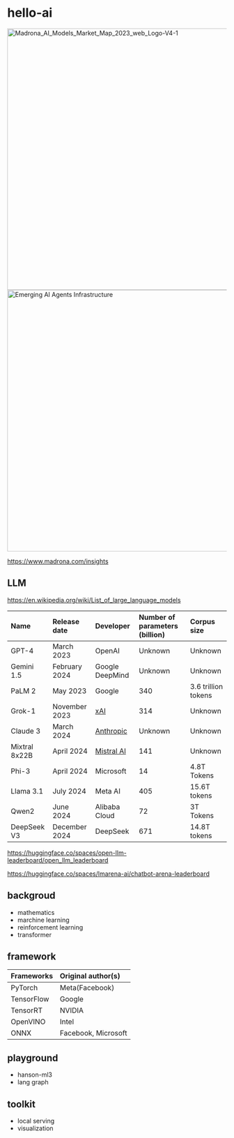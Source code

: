 <!-- markdownlint-disable MD033 -->

# hello-ai

<img src="img/Madrona_AI_Models_Market_Map_2023_web_Logo-V4-1.png" alt="Madrona_AI_Models_Market_Map_2023_web_Logo-V4-1" style="width:600px" /><img src="img/Emerging AI Agents Infrastructure.jpg" alt="Emerging AI Agents Infrastructure" style="width:600px" />

<https://www.madrona.com/insights>

## LLM

<https://en.wikipedia.org/wiki/List_of_large_language_models>

| Name          | Release date  | Developer                                              | Number of parameters (billion) | Corpus size         |
| :------------ | :------------ | :----------------------------------------------------- | :----------------------------- | :------------------ |
| GPT-4         | March 2023    | OpenAI                                                 | Unknown                        | Unknown             |
| Gemini 1.5    | February 2024 | Google DeepMind                                        | Unknown                        | Unknown             |
| PaLM 2        | May 2023      | Google                                                 | 340                            | 3.6 trillion tokens |
| Grok-1        | November 2023 | [xAI](https://en.wikipedia.org/wiki/XAI_(company))     | 314                            | Unknown             |
| Claude 3      | March 2024    | [Anthropic](https://www.anthropic.com/)                | Unknown                        | Unknown             |
| Mixtral 8x22B | April 2024    | [Mistral AI](https://en.wikipedia.org/wiki/Mistral_AI) | 141                            | Unknown             |
| Phi-3         | April 2024    | Microsoft                                              | 14                             | 4.8T Tokens         |
| Llama 3.1     | July 2024     | Meta AI                                                | 405                            | 15.6T tokens        |
| Qwen2         | June 2024     | Alibaba Cloud                                          | 72                             | 3T Tokens           |
| DeepSeek V3   | December 2024 | DeepSeek                                               | 671                            | 14.8T tokens        |

<https://huggingface.co/spaces/open-llm-leaderboard/open_llm_leaderboard>

<https://huggingface.co/spaces/lmarena-ai/chatbot-arena-leaderboard>

## backgroud

- mathematics
- marchine learning
- reinforcement learning
- transformer

## framework

|Frameworks|Original author(s)|
|:--|:--|
|PyTorch|Meta(Facebook)|
|TensorFlow|Google|
|TensorRT|NVIDIA|
|OpenVINO|Intel|
|ONNX|Facebook, Microsoft|

## playground

- hanson-ml3
- lang graph

## toolkit

- local serving
- visualization
